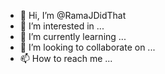 - 👋 Hi, I’m @RamaJDidThat
- 👀 I’m interested in ...
- 🌱 I’m currently learning ...
- 💞️ I’m looking to collaborate on ...
- 📫 How to reach me ...

<!---
RamaJDidThat/RamaJDidThat is a ✨ special ✨ repository because its `README.md` (this file) appears on your GitHub profile.
You can click the Preview link to take a look at your changes.
--->
